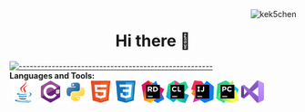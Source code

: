 <img align ="right" src="https://komarev.com/ghpvc/?username=kek5chen&label=Profile%20views&color=0e75b6&style=flat" alt="kek5chen">
<h1 align="center">Hi there 👋</h1>



[![-----------------------------------------------------](
https://raw.githubusercontent.com/andreasbm/readme/master/assets/lines/aqua.png)](https://github.com/Kek5chen?tab=repositories)<br/>
<b>Languages and Tools:</b><br/>
‎ <img src="https://raw.githubusercontent.com/devicons/devicon/master/icons/java/java-original.svg" alt="java" width="40" height="40"/>
‎
<img src="https://raw.githubusercontent.com/devicons/devicon/master/icons/csharp/csharp-original.svg" alt="csharp" width="40" height="40"/>
<img src="https://raw.githubusercontent.com/devicons/devicon/master/icons/python/python-original.svg" alt="python" width="40" height="40"/>
<img src="https://raw.githubusercontent.com/devicons/devicon/master/icons/html5/html5-original.svg" alt="html5" width="40" height="40"/>
<img src="https://raw.githubusercontent.com/devicons/devicon/master/icons/css3/css3-original.svg" alt="css3" width="40" height="40"/>
‎
‎
‎
  ‎ 
   ‎ 
    ‎ ‎ ‎ ‎ ‎ ‎ ‎ ‎ ‎ ‎ ‎ ‎ ‎ ‎ ‎ ‎ ‎ ‎ ‎ ‎ ‎ ‎ ‎ ‎ ‎ ‎ ‎ ‎ ‎ ‎ ‎ ‎ ‎ ‎ ‎ ‎ ‎ ‎ ‎ ‎ ‎ ‎ ‎ ‎ ‎ ‎ ‎ ‎ ‎ ‎ ‎ ‎ ‎ ‎ ‎ ‎ ‎ ‎ ‎ ‎ ‎ ‎ ‎ ‎ ‎ ‎ ‎ ‎ ‎ ‎ ‎ ‎ ‎ ‎ ‎ ‎ ‎ ‎ ‎ ‎ ‎ ‎ ‎ ‎ ‎ ‎ ‎ ‎ ‎ ‎ ‎ ‎ ‎ ‎ ‎ ‎ ‎ ‎ ‎ ‎ ‎ ‎ ‎ ‎ ‎ ‎ ‎ ‎ ‎ ‎ ‎ ‎ ‎ ‎ ‎ ‎ ‎ ‎ ‎ ‎ ‎ ‎ ‎ ‎ ‎ ‎ ‎ ‎ ‎ ‎ ‎ ‎ ‎ ‎ ‎ ‎ ‎ ‎ ‎ ‎ ‎ ‎ ‎ ‎ 
‎ ‎‎‎‎‎ ‎ ‎ ‎ ‎ ‎ ‎ ‎ ‎ ‎ ‎ ‎ ‎ ‎ ‎ ‎ ‎ ‎ ‎ ‎  ‎ ‎ ‎ ‎ ‎ ‎ ‎ ‎ ‎ ‎ ‎ ‎
‎ ‎ ‎ ‎ ‎ ‎ <img src="https://raw.githubusercontent.com/Kek5chen/devicon/0a06ff51f0a88db2549bd71d63a5c5a2f2dc39d8/icons/rider/rider-original.svg" alt="rider" width="40" height="40"/> 
<img src="https://raw.githubusercontent.com/Kek5chen/devicon/0a06ff51f0a88db2549bd71d63a5c5a2f2dc39d8/icons/clion/clion-original.svg" alt="clion" width="40" height="40"/>
<img src="https://raw.githubusercontent.com/Kek5chen/devicon/0a06ff51f0a88db2549bd71d63a5c5a2f2dc39d8/icons/intellij/intellij-original.svg" alt="intellij" width="40" height="40"/>
<img src="https://raw.githubusercontent.com/Kek5chen/devicon/0a06ff51f0a88db2549bd71d63a5c5a2f2dc39d8/icons/pycharm/pycharm-original.svg" alt="pycharm" width="40" height="40"/>
<img src="https://github.com/Kek5chen/devicon/blob/jetbrains-icons/icons/visualstudio/visualstudio-original.svg" alt="visualstudio" width="40" height="40"/>

